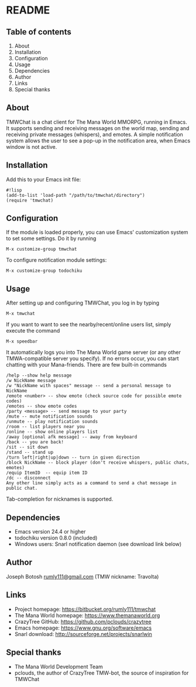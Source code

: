 
# README #

## Table of contents ##
1. About
2. Installation
3. Configuration
4. Usage
5. Dependencies
6. Author
7. Links
8. Special thanks

## About ##
TMWChat is a chat client for The Mana World MMORPG, running in Emacs. It supports
sending and receiving messages on the world map, sending and receiving
private messages (whispers), and emotes. A simple notification system allows
the user to see a pop-up in the notification area, when Emacs window is not active.

## Installation ##
Add this to your Emacs init file:

```
#!lisp
(add-to-list 'load-path "/path/to/tmwchat/directory")
(require 'tmwchat)
```

## Configuration ##
If the module is loaded properly, you can use Emacs' customization system to
set some settings. Do it by running

```
M-x customize-group tmwchat
```

To configure notification module settings:

```
M-x customize-group todochiku
```

## Usage ##
After setting up and configuring TMWChat, you log in by typing

```
M-x tmwchat
```

If you want to want to see the nearby/recent/online users list, simply
execute the command
```
M-x speedbar
```

It automatically logs you into The Mana World game server (or any other
TMWA-compatible server you specify). If  no errors occur, you can start
chatting with your Mana-friends. There are few built-in commands

```
/help --show help message
/w NickName message
/w "NickName with spaces" message -- send a personal message to NickName
/emote <number> -- show emote (check source code for possible emote codes)
/emotes -- show emote codes
/party <message> -- send message to your party
/mute -- mute notification sounds
/unmute -- play notification sounds
/room -- list players near you
/online -- show online players list
/away [optional afk message] -- away from keyboard
/back -- you are back!
/sit -- sit down
/stand -- stand up
/turn left|right|up|down -- turn in given direction
/block NickName -- block player (don't receive whispers, public chats, emotes)
/equip ItemID  -- equip item ID
/dc -- disconnect
Any other line simply acts as a command to send a chat message in public chat.
```

Tab-completion for nicknames is supported.

## Dependencies ##
* Emacs version 24.4 or higher
* todochiku version 0.8.0 (included)
* Windows users: Snarl notification daemon (see download link below)

## Author ##
Joseph Botosh <rumly111@gmail.com> (TMW nickname: Travolta)

## Links ##
* Project homepage: https://bitbucket.org/rumly111/tmwchat
* The Mana World homepage: https://www.themanaworld.org
* CrazyTree GitHub: https://github.com/pclouds/crazytree
* Emacs homepage: https://www.gnu.org/software/emacs
* Snarl download: http://sourceforge.net/projects/snarlwin

## Special thanks ##
* The Mana World Development Team
* pclouds, the author of CrazyTree TMW-bot, the source of inspiration for TMWChat
